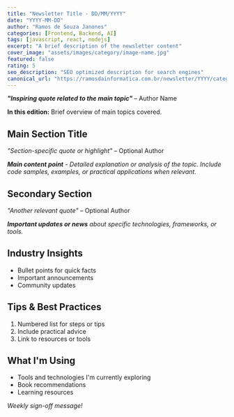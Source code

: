 ```yaml
---
title: "Newsletter Title - DD/MM/YYYY"
date: "YYYY-MM-DD"
author: "Ramos de Souza Janones"
categories: [Frontend, Backend, AI]
tags: [javascript, react, nodejs]
excerpt: "A brief description of the newsletter content"
cover_image: "assets/images/category/image-name.jpg"
featured: false
rating: 5
seo_description: "SEO optimized description for search engines"
canonical_url: "https://ramosdainformatica.com.br/newsletter/YYYY/category/dd-mm-yyyy"
---
```


***"Inspiring quote related to the main topic"*** – Author Name

**In this edition:** Brief overview of main topics covered.

## **Main Section Title**

*"Section-specific quote or highlight"* – Optional Author

***Main content point** - Detailed explanation or analysis of the topic. Include code samples, examples, or practical applications when relevant.*

## **Secondary Section**

*"Another relevant quote"* – Optional Author

***Important updates or news** about specific technologies, frameworks, or tools.*

## **Industry Insights**

- Bullet points for quick facts
- Important announcements
- Community updates

## **Tips & Best Practices**

1. Numbered list for steps or tips
2. Include practical advice
3. Link to resources or tools

## **What I'm Using**

- Tools and technologies I'm currently exploring
- Book recommendations
- Learning resources

*Weekly sign-off message!*

